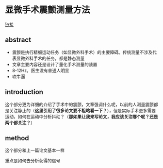 # 显微手术震颤测量方法

[链接](https://onlinelibrary.wiley.com/doi/abs/10.1002/rcs.1717)

## abstract

* 震颤是执行精细运动任务（如显微外科手术）的主要障碍。传统测量不涉及代表显微外科手术的任务，都是静态测量
* 文章主要内容还是设计了量化手术测量的装置
* 8-12Hz，医生没有普通人明显
* 吹牛逼



## introduction

这个部分更为详细的介绍了手术中的震颤，文章强调什么呢，以前的人测量震颤都是关注静止的（**这里引用了很多论文要不粗略看一下？**），但是实际手术更多需要运动，如何在运动中分析抖动？（**那如果让我来写论文，我应该关注哪个呢？还是两个都关注？**）



## method

这个部分和上一篇论文基本一样

重点是如何去分析获得的信号




